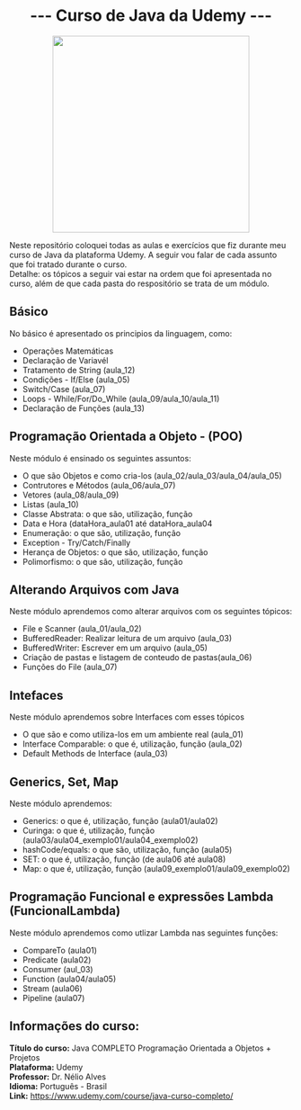 <h1 align="center">
--- Curso de Java da Udemy ---
</h1>

<p align="center">
    <img src="https://github.com/user-attachments/assets/8bd31da4-56d2-4ac5-9139-db14f1b0e9af" style="width: 350px"  />
</p>

<p>Neste repositório coloquei todas as aulas e exercícios que fiz durante meu curso de Java da plataforma Udemy. A seguir vou falar de cada assunto que foi tratado durante o curso. 
<br> 
Detalhe: os tópicos a seguir vai estar na ordem que foi apresentada no curso, além de que cada pasta do respositório se trata de um módulo.</p>



## Básico
<p> No básico é apresentado os principios da linguagem, como: </p>
<ul>
    <li>Operações Matemáticas</li>
    <li>Declaração de Variavél</li>
    <li>Tratamento de String (aula_12)</li>
    <li>Condições - If/Else (aula_05)</li>
    <li>Switch/Case (aula_07)</li>
    <li>Loops - While/For/Do_While (aula_09/aula_10/aula_11)</li>
    <li>Declaração de Funções (aula_13)</li>

</ul>

## Programação Orientada a Objeto - (POO)
<p> Neste módulo é ensinado os seguintes assuntos: </p>
<ul>
    <li>O que são Objetos e como cria-los (aula_02/aula_03/aula_04/aula_05)</li>
    <li>Contrutores e Métodos (aula_06/aula_07) </li>
    <li>Vetores (aula_08/aula_09)</li>
    <li>Listas (aula_10)</li>
    <li>Classe Abstrata: o que são, utilização, função</li>
    <li>Data e Hora (dataHora_aula01 até dataHora_aula04</li>
    <li>Enumeração: o que são, utilização, função</li>
    <li>Exception - Try/Catch/Finally</li>
    <li>Herança de Objetos: o que são, utilização, função</li>
    <li>Polimorfismo: o que são, utilização, função</li>
</ul>

## Alterando Arquivos com Java

<p> Neste módulo aprendemos como alterar arquivos com os seguintes tópicos: </p>
<ul>
    <li>File e Scanner (aula_01/aula_02)</li>
    <li>BufferedReader: Realizar leitura de um arquivo (aula_03)</li>
    <li>BufferedWriter: Escrever em um arquivo (aula_05)</li>
    <li>Criação de pastas e listagem de conteudo de pastas(aula_06)</li>
    <li>Funções do File (aula_07)</li>
</ul>

## Intefaces 
<p> Neste módulo aprendemos sobre Interfaces com esses tópicos </p>
<ul>
    <li>O que são e como utiliza-los em um ambiente real (aula_01)</li>
    <li>Interface Comparable: o que é, utilização, função (aula_02)</li>
    <li>Default Methods de Interface (aula_03)</li>
</ul>


## Generics, Set, Map
<p> Neste módulo aprendemos: </p>
<ul>
    <li>Generics: o que é, utilização, função (aula01/aula02)</li>
    <li>Curinga: o que é, utilização, função (aula03/aula04_exemplo01/aula04_exemplo02)</li>
    <li>hashCode/equals: o que são, utilização, função (aula05)</li>
    <li>SET: o que é, utilização, função (de aula06 até aula08)</li>
    <li>Map: o que é, utilização, função (aula09_exemplo01/aula09_exemplo02)</li>
</ul>


## Programação Funcional e expressões Lambda (FuncionalLambda)

<p> Neste módulo aprendemos como utlizar Lambda nas seguintes funções: </p>
<ul>
    <li>CompareTo (aula01)</li>
    <li>Predicate (aula02)</li>
    <li>Consumer (aul_03)</li>
    <li>Function (aula04/aula05)</li>
    <li>Stream (aula06)</li>
    <li>Pipeline (aula07)</li>
</ul>

## Informações do curso:
**Título do curso:** Java COMPLETO Programação Orientada a Objetos + Projetos <br>
**Plataforma:** Udemy <br>
**Professor:** Dr. Nélio Alves <br>
**Idioma:** Português - Brasil <br>
**Link:** https://www.udemy.com/course/java-curso-completo/
